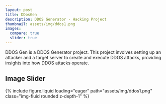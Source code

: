 ```yaml
---
layout: post
title: DDosGen
description: DDOS Generator - Hacking Project
thumbnail: assets/img/ddos1.png
images:
  compare: true
  slider: true
---
```


DDOS Gen is a DDOS Generator project. This project involves setting up an attacker and a target server to create and execute DDOS attacks, providing insights into how DDOS attacks operate.


## Image Slider


<swiper-container keyboard="true" navigation="true" pagination="true" pagination-clickable="true" pagination-dynamic-bullets="true" rewind="true">
  <swiper-slide>{% include figure.liquid loading="eager" path="assets/img/ddos1.png" class="img-fluid rounded z-depth-1" %}</swiper-slide>

</swiper-container>
